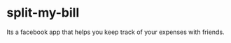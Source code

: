 split-my-bill
=============

Its a facebook app that helps you keep track of your expenses with friends.
